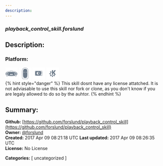 ```yaml
---
description: 
---
```


### _playback_control_skill.forslund_  
## Description:  
  
  
  
### Platform:  
 ![Mark I](../.gitbook/assets/mark-1-icon.png)  ![Mark II](../.gitbook/assets/mark-2-icon.png)  ![Picroft](../.gitbook/assets/picroft-icon.png)  ![plasmoid](../.gitbook/assets/kde.png)   
{% hint style="danger" %}
This skill dosnt have any license attatched. It is not adviasable to use this skill nor fork or clone, as you don't know if you are legaly allowed to do so by the auhtor.
{% endhint %}
  
## Summary:  
**Github:** [https://github.com/forslund/playback_control_skill](https://github.com/forslund/playback_control_skill)  
**Owner:** [@forslund](https://github.com/forslund)  
**Created:** 2017 Apr 09 08:21:18 UTC  **Last updated:** 2017 Apr 09 08:26:35 UTC  
**License:** No License  
  
**Categories:** [ uncategorized ]   
